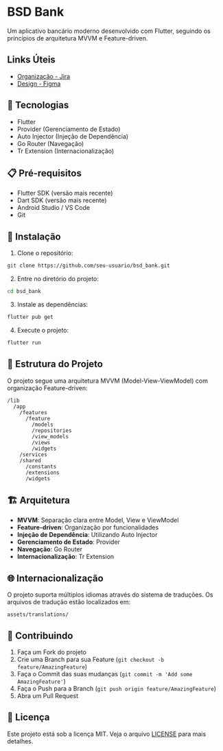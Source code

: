 # BSD Bank

Um aplicativo bancário moderno desenvolvido com Flutter, seguindo os princípios de arquitetura MVVM e Feature-driven.

## Links Úteis
- [Organização - Jira](https://lizandraquaresmadev.atlassian.net/jira/software/projects/KAN/summary?atlOrigin=eyJpIjoiNjhmNDU1OGZlOGJiNDIzNDlkZTU3Mjk3ZjZkN2Y1N2MiLCJwIjoiaiJ9)
- [Design - Figma](https://www.figma.com/design/oqpC6KLjbH051PdTmqXOu9/BSD-BANK?node-id=0-1&t=T0b4AjbhNmG4Ew17-1)

## 🚀 Tecnologias

- Flutter
- Provider (Gerenciamento de Estado)
- Auto Injector (Injeção de Dependência)
- Go Router (Navegação)
- Tr Extension (Internacionalização)

## 📋 Pré-requisitos

- Flutter SDK (versão mais recente)
- Dart SDK (versão mais recente)
- Android Studio / VS Code
- Git

## 🔧 Instalação

1. Clone o repositório:
```bash
git clone https://github.com/seu-usuario/bsd_bank.git
```

2. Entre no diretório do projeto:
```bash
cd bsd_bank
```

3. Instale as dependências:
```bash
flutter pub get
```

4. Execute o projeto:
```bash
flutter run
```

## 📁 Estrutura do Projeto

O projeto segue uma arquitetura MVVM (Model-View-ViewModel) com organização Feature-driven:

```
/lib
  /app
    /features
      /feature
        /models
        /repositories
        /view_models
        /views
        /widgets
    /services
    /shared
      /constants
      /extensions
      /widgets
```

## 🏗️ Arquitetura

- **MVVM**: Separação clara entre Model, View e ViewModel
- **Feature-driven**: Organização por funcionalidades
- **Injeção de Dependência**: Utilizando Auto Injector
- **Gerenciamento de Estado**: Provider
- **Navegação**: Go Router
- **Internacionalização**: Tr Extension

## 🌐 Internacionalização

O projeto suporta múltiplos idiomas através do sistema de traduções. Os arquivos de tradução estão localizados em:
```
assets/translations/
```

## 🤝 Contribuindo

1. Faça um Fork do projeto
2. Crie uma Branch para sua Feature (`git checkout -b feature/AmazingFeature`)
3. Faça o Commit das suas mudanças (`git commit -m 'Add some AmazingFeature'`)
4. Faça o Push para a Branch (`git push origin feature/AmazingFeature`)
5. Abra um Pull Request

## 📝 Licença

Este projeto está sob a licença MIT. Veja o arquivo [LICENSE](LICENSE) para mais detalhes.

